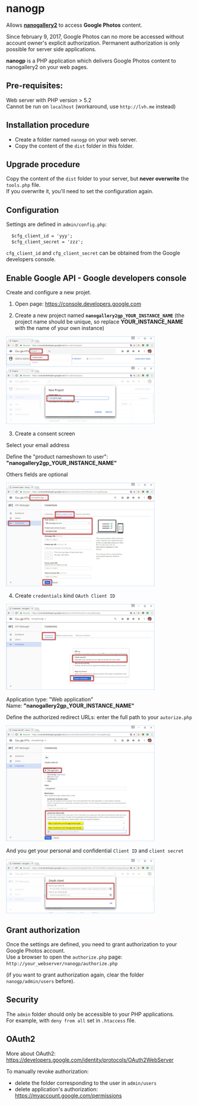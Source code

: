 # nanogp

Allows <b>[nanogallery2](https://github.com/nanostudio-org/nanogallery2)</b> to access **Google Photos** content.  

Since february 9, 2017, Google Photos can no more be accessed without account owner's explicit authorization.
Permanent authorization is only possible for server side applications.

<b>nanogp</b> is a PHP application which delivers Google Photos content to nanogallery2 on your web pages.


## Pre-requisites:
Web server with PHP version > 5.2  
Cannot be run on `localhost` (workaround, use `http://lvh.me` instead)  


## Installation procedure  

- Create a folder named `nanogp` on your web server.
- Copy the content of the `dist` folder in this folder.
  
## Upgrade procedure  
Copy the content of the `dist` folder to your server, but **never overwrite** the `tools.php` file.  
If you overwrite it, you'll need to set the configuration again.  
  
## Configuration  

Settings are defined in `admin/config.php`:
  
```
  $cfg_client_id = 'yyy';
  $cfg_client_secret = 'zzz';
```
  
`cfg_client_id` and `cfg_client_secret` can be obtained from the Google developers console.  
  
## Enable Google API - Google developers console
  
Create and configure a new projet.  
  
1) Open page: https://console.developers.google.com  
  
2) Create a new project named **`nanogallery2gp_YOUR_INSTANCE_NAME`** (the project name should be unique, so replace **YOUR_INSTANCE_NAME** with the name of your own instance)
  
<img src="img/google_api_console1.jpg?raw=true" alt="step 1" style="max-width:400px;"/>
  
<img src="img/google_api_console2.jpg?raw=true" alt="step 2" style="max-width:400px;"/>
  
3) Create a consent screen  
  
Select your email address  
  
Define the "product nameshown to user": **"nanogallery2gp_YOUR_INSTANCE_NAME"**  
  
Others fields are optional  
  
<img src="img/google_api_console3.jpg?raw=true" alt="step 3" style="max-width:400px;"/>
  
4) Create `credentials` kind `OAuth Client ID`  
    
<img src="img/google_api_console4.jpg?raw=true" alt="step 4" style="max-width:400px;"/>
  
Application type: "Web application"  
Name: **"nanogallery2gp_YOUR_INSTANCE_NAME"**  

Define the authorized redirect URLs: enter the full path to your `autorize.php`  
  
<img src="img/google_api_console5.jpg?raw=true" alt="step 5" style="max-width:400px;"/>
  
And you get your personal and confidential `Client ID` and `client secret`  
  
<img src="img/google_api_console6.jpg?raw=true" alt="step 6" style="max-width:400px;"/>
  

## Grant authorization

Once the settings are defined, you need to grant authorization to your Google Photos account.  
Use a browser to open the `authorize.php` page: `http://your_webserver/nanogp/authorize.php`  
  
(if you want to grant authorization again, clear the folder `nanogp/admin/users` before).

## Security  

The `admin` folder should only be accessible to your PHP applications.  
For example, with `deny from all` set in `.htaccess` file.


## OAuth2
More about OAuth2: https://developers.google.com/identity/protocols/OAuth2WebServer  
  
To manually revoke authorization:
- delete the folder corresponding to the user in `admin/users`
- delete application's authorization: https://myaccount.google.com/permissions
